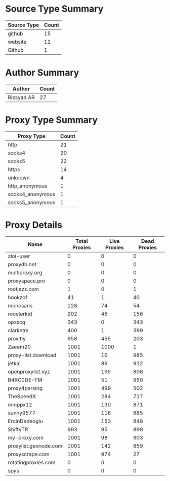 # Source Type Summary

| Source Type | Count |
|-------------|-------|
| github | 15 |
| website | 11 |
| Github | 1 |


# Author Summary

| Author | Count |
|--------|-------|
| Rizsyad AR | 27 |


# Proxy Type Summary

| Proxy Type | Count |
|------------|-------|
| http | 21 |
| socks4 | 20 |
| socks5 | 22 |
| https | 14 |
| unknown | 4 |
| http_anonymous | 1 |
| socks4_anonymous | 1 |
| socks5_anonymous | 1 |


# Proxy Details

| Name | Total Proxies | Live Proxies | Dead Proxies |
|------|---------------|--------------|---------------|
| zloi-user | 0 | 0 | 0 |
| proxydb.net | 0 | 0 | 0 |
| multiproxy.org | 0 | 0 | 0 |
| proxyspace.pro | 0 | 0 | 0 |
| rootjazz.com | 1 | 0 | 1 |
| hookzof | 41 | 1 | 40 |
| monosans | 128 | 74 | 54 |
| roosterkid | 202 | 46 | 156 |
| opsxcq | 343 | 0 | 343 |
| clarketm | 400 | 1 | 399 |
| proxifly | 658 | 455 | 203 |
| Zaeem20 | 1001 | 1000 | 1 |
| proxy-list.download | 1001 | 16 | 985 |
| jetkai | 1001 | 89 | 912 |
| openproxylist.xyz | 1001 | 195 | 806 |
| B4RC0DE-TM | 1001 | 51 | 950 |
| proxy4parsing | 1001 | 499 | 502 |
| TheSpeedX | 1001 | 284 | 717 |
| mmppx12 | 1001 | 130 | 871 |
| sunny9577 | 1001 | 116 | 885 |
| ErcinDedeoglu | 1001 | 153 | 848 |
| ShiftyTR | 993 | 95 | 898 |
| my-proxy.com | 1001 | 98 | 903 |
| proxylist.geonode.com | 1001 | 142 | 859 |
| proxyscrape.com | 1001 | 974 | 27 |
| rotatingproxies.com | 0 | 0 | 0 |
| spys | 0 | 0 | 0 |
